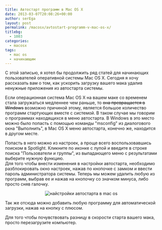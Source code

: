 ```yaml
---
title: Автостарт программ в Mac OS X
date: 2013-03-07T20:08:26+00:00
author: serEga
layout: post
permalink: /macosx/avtostart-programm-v-mac-os-x/
titlebg:
  - 1003
categories:
  - macosx
tags:
  - mac os
  - начинающим
---
```


С этой записью, я хотел бы продолжить ряд статей для начинающих пользователей оперативной системы Mac OS X. Сегодня я хочу рассказать вам о том, как ускорить загрузку вашего мака удалив ненужные приложения из автостарта системы.

<!--more-->

Если операционная система Mac OS X на вашем маке со временем стала загружаться медленнее чем раньше, то <del datetime="2013-03-07T14:47:57+00:00">она превращается в Windows</del> возможно причиной этому, является большое количество программ стартующих вместе с системой. В таком случае мы говорим о программах находящихся в меню автостарта. В Windows в это место можно было попасть с помощью команды "msconfig" из диалогового окна "Выполнить", в Mac OS X меню автостарта, конечно же, находится в другом месте.

Попасть в него можно из настроек, а проще всего воспользовавшись поиском в Spotlight. Кликните по иконке с лупой и введите в строке поиска "Пользователи и группы", из выпадающего меню с результатами выберите нужную функцию.<br /> Для того чтобы внести изменения в настройки автостарта, необходимо разблокировать окно настроек, нажав по кнопочке с замком и ввести пароль администратора системы. Теперь мы можем удалить любую из программ, выбрав ее и нажав на кнопочку со значком минуса, либо просто сняв галочку.

<center><img src="https://cldup.com/rgTfvctd-W.png" alt="найстройки автостарта в mac os" /></center>

Так же отсюда можно добавить любую программу для автоматической загрузки, нажав на кнопку с плюсом.

Для того чтобы почувствовать разницу в скорости старта вашего мака, просто перезагрузите компьютер.